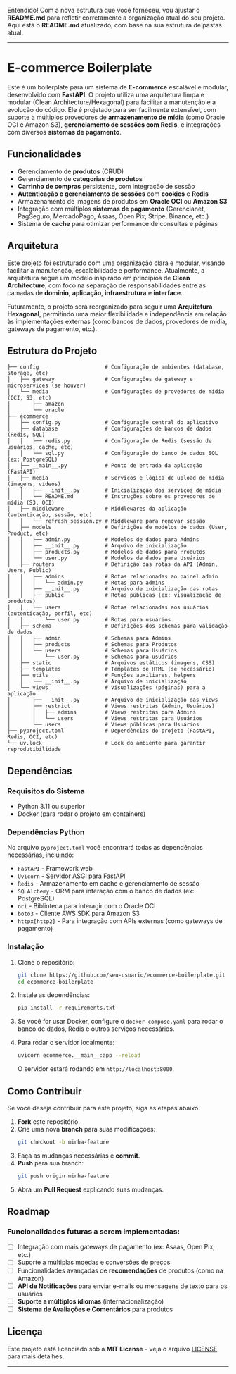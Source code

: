 Entendido! Com a nova estrutura que você forneceu, vou ajustar o **README.md** para refletir corretamente a organização atual do seu projeto. Aqui está o **README.md** atualizado, com base na sua estrutura de pastas atual.

---

# E-commerce Boilerplate

Este é um boilerplate para um sistema de **E-commerce** escalável e modular, desenvolvido com **FastAPI**. O projeto utiliza uma arquitetura limpa e modular (Clean Architecture/Hexagonal) para facilitar a manutenção e a evolução do código. Ele é projetado para ser facilmente extensível, com suporte a múltiplos provedores de **armazenamento de mídia** (como Oracle OCI e Amazon S3), **gerenciamento de sessões com Redis**, e integrações com diversos **sistemas de pagamento**.

## Funcionalidades

- Gerenciamento de **produtos** (CRUD)
- Gerenciamento de **categorias de produtos**
- **Carrinho de compras** persistente, com integração de sessão
- **Autenticação e gerenciamento de sessões** com **cookies** e **Redis**
- Armazenamento de imagens de produtos em **Oracle OCI** ou **Amazon S3**
- Integração com múltiplos **sistemas de pagamento** (Gerencianet, PagSeguro, MercadoPago, Asaas, Open Pix, Stripe, Binance, etc.)
- Sistema de **cache** para otimizar performance de consultas e páginas

## Arquitetura

Este projeto foi estruturado com uma organização clara e modular, visando facilitar a manutenção, escalabilidade e performance. Atualmente, a arquitetura segue um modelo inspirado em princípios de **Clean Architecture**, com foco na separação de responsabilidades entre as camadas de **domínio**, **aplicação**, **infraestrutura** e **interface**.

Futuramente, o projeto será reorganizado para seguir uma **Arquitetura Hexagonal**, permitindo uma maior flexibilidade e independência em relação às implementações externas (como bancos de dados, provedores de mídia, gateways de pagamento, etc.).

## Estrutura do Projeto

```
├── config                     # Configuração de ambientes (database, storage, etc)
│   ├── gateway                # Configurações de gateway e microservices (se houver)
│   └── media                  # Configurações de provedores de mídia (OCI, S3, etc)
│       ├── amazon
│       └── oracle
├── ecommerce
│   ├── config.py              # Configuração central do aplicativo
│   ├── database               # Configurações de bancos de dados (Redis, SQL)
│   │   ├── redis.py           # Configuração de Redis (sessão de usuários, cache, etc)
│   │   └── sql.py             # Configuração do banco de dados SQL (ex: PostgreSQL)
│   ├── __main__.py            # Ponto de entrada da aplicação (FastAPI)
│   ├── media                  # Serviços e lógica de upload de mídia (imagens, vídeos)
│   │   ├── __init__.py        # Inicialização dos serviços de mídia
│   │   └── README.md          # Instruções sobre os provedores de mídia (S3, OCI)
│   ├── middleware             # Middlewares da aplicação (autenticação, sessão, etc)
│   │   └── refresh_session.py # Middleware para renovar sessão
│   ├── models                 # Definições de modelos de dados (User, Product, etc)
│   │   ├── admin.py           # Modelos de dados para Admins
│   │   ├── __init__.py        # Arquivo de inicialização
│   │   ├── products.py        # Modelos de dados para Produtos
│   │   └── user.py            # Modelos de dados para Usuários
│   ├── routers                # Definição das rotas da API (Admin, Users, Public)
│   │   ├── admins             # Rotas relacionadas ao painel admin
│   │   │   └── admin.py       # Rotas para admins
│   │   ├── __init__.py        # Arquivo de inicialização das rotas
│   │   ├── public             # Rotas públicas (ex: visualização de produtos)
│   │   └── users              # Rotas relacionadas aos usuários (autenticação, perfil, etc)
│   │       └── user.py        # Rotas para usuários
│   ├── schema                 # Definições dos schemas para validação de dados
│   │   ├── admin              # Schemas para Admins
│   │   ├── products           # Schemas para Produtos
│   │   └── users              # Schemas para Usuários
│   │       └── user.py        # Schemas para usuários
│   ├── static                 # Arquivos estáticos (imagens, CSS)
│   ├── templates              # Templates de HTML (se necessário)
│   ├── utils                  # Funções auxiliares, helpers
│   │   └── __init__.py        # Arquivo de inicialização
│   └── views                  # Visualizações (páginas) para a aplicação
│       ├── __init__.py        # Arquivo de inicialização das views
│       ├── restrict           # Views restritas (Admin, Usuários)
│       │   ├── admins         # Views restritas para Admins
│       │   └── users          # Views restritas para Usuários
│       └── users              # Views públicas para Usuários
├── pyproject.toml             # Dependências do projeto (FastAPI, Redis, OCI, etc)
└── uv.lock                    # Lock do ambiente para garantir reprodutibilidade
```

## Dependências

### Requisitos do Sistema

- Python 3.11 ou superior
- Docker (para rodar o projeto em containers)

### Dependências Python

No arquivo `pyproject.toml` você encontrará todas as dependências necessárias, incluindo:

- `FastAPI` - Framework web
- `Uvicorn` - Servidor ASGI para FastAPI
- `Redis` - Armazenamento em cache e gerenciamento de sessão
- `SQLAlchemy` - ORM para interação com o banco de dados (ex: PostgreSQL)
- `oci` - Biblioteca para interagir com o Oracle OCI
- `boto3` - Cliente AWS SDK para Amazon S3
- `httpx[http2]` - Para integração com APIs externas (como gateways de pagamento)

### Instalação

1. Clone o repositório:

    ```bash
    git clone https://github.com/seu-usuario/ecommerce-boilerplate.git
    cd ecommerce-boilerplate
    ```

2. Instale as dependências:

    ```bash
    pip install -r requirements.txt
    ```

3. Se você for usar Docker, configure o `docker-compose.yaml` para rodar o banco de dados, Redis e outros serviços necessários.

4. Para rodar o servidor localmente:

    ```bash
    uvicorn ecommerce.__main__:app --reload
    ```

    O servidor estará rodando em `http://localhost:8000`.

## Como Contribuir

Se você deseja contribuir para este projeto, siga as etapas abaixo:

1. **Fork** este repositório.
2. Crie uma nova **branch** para suas modificações:
    ```bash
    git checkout -b minha-feature
    ```
3. Faça as mudanças necessárias e **commit**.
4. **Push** para sua branch:
    ```bash
    git push origin minha-feature
    ```
5. Abra um **Pull Request** explicando suas mudanças.


## Roadmap

### Funcionalidades futuras a serem implementadas:

- [ ] Integração com mais gateways de pagamento (ex: Asaas, Open Pix, etc.)
- [ ] Suporte a múltiplas moedas e conversões de preços
- [ ] Funcionalidades avançadas de **recomendações** de produtos (como na Amazon)
- [ ] **API de Notificações** para enviar e-mails ou mensagens de texto para os usuários
- [ ] **Suporte a múltiplos idiomas** (internacionalização)
- [ ] **Sistema de Avaliações e Comentários** para produtos

## Licença

Este projeto está licenciado sob a **MIT License** - veja o arquivo [LICENSE](LICENSE) para mais detalhes.

---